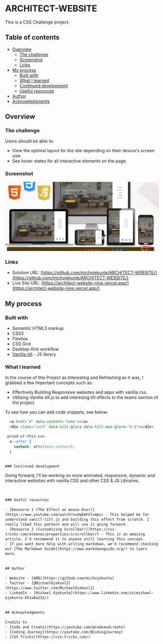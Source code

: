 # ARCHITECT-WEBSITE

This is a CSS Challenge project.

## Table of contents

- [Overview](#overview)
  - [The challenge](#the-challenge)
  - [Screenshot](#screenshot)
  - [Links](#links)
- [My process](#my-process)
  - [Built with](#built-with)
  - [What I learned](#what-i-learned)
  - [Continued development](#continued-development)
  - [Useful resources](#useful-resources)
- [Author](#author)
- [Acknowledgments](#acknowledgments)

## Overview

### The challenge

Users should be able to:

- View the optimal layout for the site depending on their device's screen size
- See hover states for all interactive elements on the page.

### Screenshot

![](./images/screenshot.png)

### Links

- Solution URL: [https://github.com/michojekunle/ARCHITECT-WEBSITE/](https://github.com/michojekunle/ARCHITECT-WEBSITE/)
- Live Site URL: [https://architect-website-nine.vercel.app/](https://architect-website-nine.vercel.app/)

## My process

### Built with

- Semantic HTML5 markup
- CSS3 
- Flexbox
- CSS Grid
- Desktop-first workflow
- [Vanilla-tilt](https://micku7zu.github.io/vanilla-tilt.js/) - JS library

### What I learned

In the course of this Project as Interesting and Refreshing as it was, I grabbed a few Important concepts such as:
- Effectively Building Responsive websites and apps with vanilla css.
- Utilizing Vanilla-tilt.js to add interesing tilt effects to the teams section of the project. 

To see how you can add code snippets, see below:

```html
  <a href='#' data-content='home'></a>
  <div class="card" data-tilt-glare data-tilt-max-glare="0.8"></div>
```
```css
.proud-of-this-css 
  a::after {
    content: attr(data-content);
  }

```
<!-- ```js
const proudOfThisFunc = () => {
  console.log('🎉')
} -->
```

### Continued development

```
Going forward, I'll be working on more animated, responsive, dynamic and interactive websites with vanilla CSS and other CSS & JS Libraries.
```


### Useful resources

- [Resource 1 (The Effect on mouse Over)](https://www.youtube.com/watch?v=UqEmFSlx4ps) - This helped me for understand vanill-tilt.js and building this effect from scratch. I really liked this pattern and will use it going forward.
- [Resource 2 (Customizing Scrollbar)](https://css-tricks.com/almanac/properties/s/scrollbar/) - This is an amazing article. I'd recommend it to anyone still learning this concept.
- If you want more help with writing markdown, we'd recommend checking out [The Markdown Guide](https://www.markdownguide.org/) to learn more.


## Author

- Website - [AMD](https://github.com/michojekunle)
- Twitter - [@MichaelOjekunl2](https://www.twitter.com/MichaelOjekunl2)
- LinkedIn - [Michael Ojekunle](https://www.linkedin.com/in/michael-ojekunle-651a8a232/)


## Acknowledgments

Credits to 
- [Code and Create](https://youtube.com/@codeandcreate)
- [Coding Journey](https://youtube.com/@CodingJourney)
- [CSS Tricks](https://css-tricks.com/)